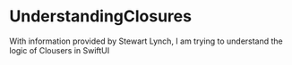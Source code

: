 # UnderstandingClosures
With information provided by Stewart Lynch, I am trying to understand the logic of Clousers in SwiftUI
